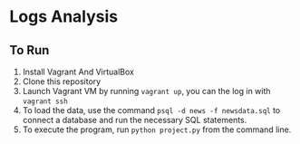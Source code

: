 # Logs Analysis

## To Run
1. Install Vagrant And VirtualBox
2. Clone this repository
3. Launch Vagrant VM by running `vagrant up`, you can the log in with `vagrant ssh`
4. To load the data, use the command `psql -d news -f newsdata.sql` to connect a database and run the necessary SQL statements.
5. To execute the program, run `python project.py` from the command line.
